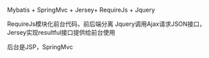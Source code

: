 Mybatis + SpringMvc + Jersey+ RequireJs + Jquery

RequireJs模块化前台代码，前后端分离 Jquery调用Ajax请求JSON接口，Jersey实现resultful接口提供给前台使用

后台是JSP，SpringMvc
